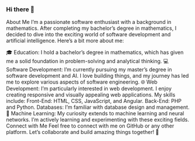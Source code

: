 ### Hi there 👋

About Me
I’m a passionate software enthusiast with a background in mathematics. After completing my bachelor’s degree in mathematics, I decided to dive into the exciting world of software development and artificial intelligence. Here’s a bit more about me:

🎓 Education: I hold a bachelor’s degree in mathematics, which has given me a solid foundation in problem-solving and analytical thinking. 
💻 Software Development: I’m currently pursuing my master’s degree in software development and AI. I love building things, and my journey has led me to explore various aspects of software engineering.
🌐 Web Development: I’m particularly interested in web development. I enjoy creating responsive and visually appealing web applications. My skills include:
Front-End: HTML, CSS, JavaScript, and Angular.
Back-End: PHP and Python.
Databases: I’m familiar with database design and management.
🤖 Machine Learning: My curiosity extends to machine learning and neural networks. I’m actively learning and experimenting with these exciting fields.
Connect with Me
Feel free to connect with me on GitHub or any other platform. Let’s collaborate and build amazing things together! 🚀
